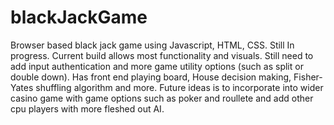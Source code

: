 # blackJackGame
Browser based black jack game using Javascript, HTML, CSS. Still In progress. Current build allows most functionality and visuals. Still need to add input authentication and more game utility options (such as split or double down). Has front end playing board, House decision making, Fisher-Yates shuffling algorithm and more. Future ideas is to incorporate into wider casino game with game options such as poker and roullete and add other cpu players with more fleshed out AI.
